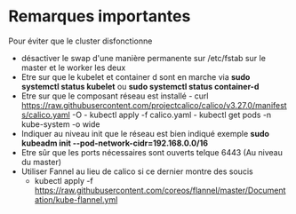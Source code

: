 # Remarques importantes 

Pour éviter que le cluster disfonctionne

- désactiver le swap d'une manière permanente sur /etc/fstab sur le master et le worker les deux
- Etre sur que le kubelet et container d sont en marche via **sudo systemctl status kubelet** ou **sudo systemctl status container-d**
- Etre sur que le composant réseau est installé
       - curl https://raw.githubusercontent.com/projectcalico/calico/v3.27.0/manifests/calico.yaml -O
       -  kubectl apply -f calico.yaml
       - kubectl get pods -n kube-system -o wide
- Indiquer au niveau init que le réseau est bien indiqué exemple **sudo kubeadm init --pod-network-cidr=192.168.0.0/16**
- Etre sûr que les ports nécessaires sont ouverts telque 6443 (Au niveau du master)
- Utiliser Fannel au lieu de calico si ce dernier montre des soucis
  - kubectl apply -f https://raw.githubusercontent.com/coreos/flannel/master/Documentation/kube-flannel.yml


